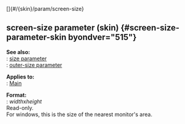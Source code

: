 []{#/{skin}/param/screen-size}    
## screen-size parameter (skin) {#screen-size-parameter-skin byondver="515"}    
**See also:**    
:   [size parameter](ref/%7Bskin%7D/param/size)    
:   [outer-size parameter](ref/%7Bskin%7D/param/outer-size)    
<!-- -->    
**Applies to:**    
:   [Main](ref/%7Bskin%7D/control/main)    
<!-- -->    
**Format:**    
:   *width*x*height*    
Read-only.    
For windows, this is the size of the nearest monitor\'s area.  